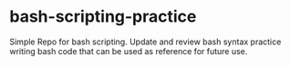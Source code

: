 # bash-scripting-practice

Simple Repo for bash scripting. Update and review bash syntax practice writing bash code that can be used as reference for future use.